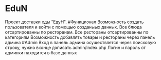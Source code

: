 # EduN
Проект доставки еды "ЕдуН".
#Функционал
Возможность создать пользователя и войти с помощью созданыых данных.
Все блюда отсартированны по ресторанам.
Все рестораны отсартированны по категориям 
Возможность добавлять товары и рестораны через панель админа
#Admin
Вход в панель админа осуществлется через поисковую строку, нужно вконце дописать admin/index.php 
Логин и пароль от админки находится в базе данных
